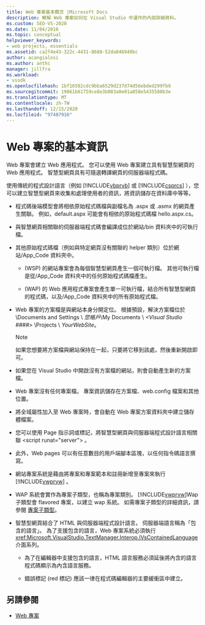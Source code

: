 ```yaml
---
title: Web 專案基本概念 |Microsoft Docs
description: 瞭解 Web 專案如何在 Visual Studio 中運作的內部詳細資料。
ms.custom: SEO-VS-2020
ms.date: 11/04/2016
ms.topic: conceptual
helpviewer_keywords:
- web projects, essentials
ms.assetid: ca2f4e43-322c-4431-8680-52da846940bc
author: acangialosi
ms.author: anthc
manager: jillfra
ms.workload:
- vssdk
ms.openlocfilehash: 1bf16582cdc9bba6529d237d74d56ebded299fb9
ms.sourcegitcommit: 19061b61759ce8e3b083a0e01a858e5435580b3e
ms.translationtype: MT
ms.contentlocale: zh-TW
ms.lasthandoff: 12/15/2020
ms.locfileid: "97487916"
---
```

# <a name="web-project-essentials"></a>Web 專案的基本資訊
Web 專案會建立 Web 應用程式。 您可以使用 Web 專案建立具有智慧型網頁的 Web 應用程式。 智慧型網頁具有可隨選轉譯網頁的伺服器端程式碼。

 使用傳統的程式設計語言（例如 [!INCLUDE[vbprvb](../../code-quality/includes/vbprvb_md.md)] 或 [!INCLUDE[csprcs](../../data-tools/includes/csprcs_md.md)] ），您可以建立智慧型網頁來收集和處理使用者的資訊，將資訊儲存在資料庫中等等。

- 程式碼後端模型會將相依原始程式碼檔與副檔名為 .aspx 或 .asmx 的網頁產生關聯。 例如，default.aspx 可能會有相依的原始程式碼檔 hello.aspx.cs。

- 與智慧網頁相關聯的伺服器端程式碼會編譯成位於網站/bin 資料夾中的可執行檔。

- 其他原始程式碼檔（例如與特定網頁沒有關聯的 helper 類別）位於網站/App_Code 資料夾中。

  -  (WSP) 的網站專案會為每個智慧型網頁產生一個可執行檔。 其他可執行檔是從/App_Code 資料夾中的任何原始程式碼檔產生。

  -  (WAP) 的 Web 應用程式專案會產生單一可執行檔，結合所有智慧型網頁的程式碼，以及/App_Code 資料夾中的所有原始程式檔。

- Web 專案的方案檔是與網站本身分開定位。 根據預設，解決方案檔位於 \Documents and Settings \\ *您帳戶*\My Documents \\ *\<Visual Studio ####>* \Projects \\ *YourWebSite*。

  > [!NOTE]
  > 如果您想要將方案檔與網站保持在一起，只要將它移到該處，然後重新開啟即可。

- 如果您在 Visual Studio 中開啟沒有方案檔的網站，則會自動產生新的方案檔。

- Web 專案沒有任何專案檔。 專案資訊儲存在方案檔、web.config 檔案和其他位置。

- 將全域屬性加入至 Web 專案時，會自動在 Web 專案方案資料夾中建立儲存體檔案。

- 您可以使用 Page 指示詞或標記，將智慧型網頁與伺服器端程式設計語言相關聯 \<script runat="server"> 。

- 此外，Web pages 可以有任意數目的用戶端腳本區塊，以任何指令碼語言撰寫。

- 網站專案系統是藉由將專案和專案範本和註冊新增至專案來執行 [!INCLUDE[vwprvw](../../extensibility/internals/includes/vwprvw_md.md)] 。

- WAP 系統會實作為專案子類型，也稱為專案類別。 [!INCLUDE[vwprvw](../../extensibility/internals/includes/vwprvw_md.md)]Wap 子類型會 flavored 專案，以建立 wap 系統。 如需專案子類型的詳細資訊，請參閱 [專案子類型](../../extensibility/internals/project-subtypes.md)。

- 智慧型網頁結合了 HTML 與伺服器端程式設計語言。 伺服器端語言稱為「包含的語言」。 為了支援包含的語言，Web 專案系統必須執行 <xref:Microsoft.VisualStudio.TextManager.Interop.IVsContainedLanguage> 介面系列。

  - 為了在編輯器中支援包含的語言，HTML 語言服務必須延後將內含的語言程式碼顯示為內含語言服務。

  - 錯誤標記 (red 標記) 應該一律在程式碼編輯器的主要緩衝區中建立。

## <a name="see-also"></a>另請參閱
- [Web 專案](../../extensibility/internals/web-projects.md)
